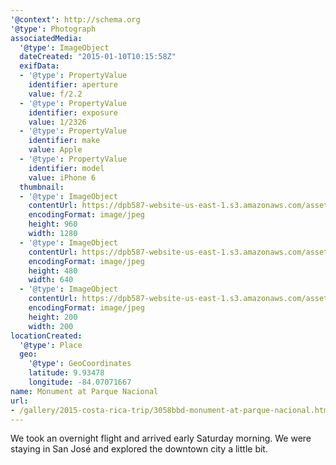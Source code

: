 ```yaml
---
'@context': http://schema.org
'@type': Photograph
associatedMedia:
  '@type': ImageObject
  dateCreated: "2015-01-10T10:15:58Z"
  exifData:
  - '@type': PropertyValue
    identifier: aperture
    value: f/2.2
  - '@type': PropertyValue
    identifier: exposure
    value: 1/2326
  - '@type': PropertyValue
    identifier: make
    value: Apple
  - '@type': PropertyValue
    identifier: model
    value: iPhone 6
  thumbnail:
  - '@type': ImageObject
    contentUrl: https://dpb587-website-us-east-1.s3.amazonaws.com/asset/gallery/2015-costa-rica-trip/3058bbd-monument-at-parque-nacional~1280.jpg
    encodingFormat: image/jpeg
    height: 960
    width: 1280
  - '@type': ImageObject
    contentUrl: https://dpb587-website-us-east-1.s3.amazonaws.com/asset/gallery/2015-costa-rica-trip/3058bbd-monument-at-parque-nacional~640w.jpg
    encodingFormat: image/jpeg
    height: 480
    width: 640
  - '@type': ImageObject
    contentUrl: https://dpb587-website-us-east-1.s3.amazonaws.com/asset/gallery/2015-costa-rica-trip/3058bbd-monument-at-parque-nacional~200x200.jpg
    encodingFormat: image/jpeg
    height: 200
    width: 200
locationCreated:
  '@type': Place
  geo:
    '@type': GeoCoordinates
    latitude: 9.93478
    longitude: -84.07071667
name: Monument at Parque Nacional
url:
- /gallery/2015-costa-rica-trip/3058bbd-monument-at-parque-nacional.html
---
```


We took an overnight flight and arrived early Saturday morning. We were staying in San José and explored the downtown city a little bit.
